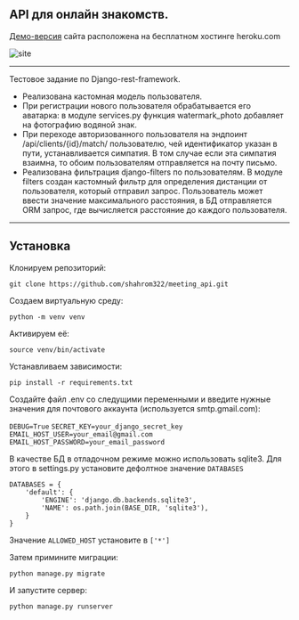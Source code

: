 ## API для онлайн знакомств. 

[Демо-версия](https://meeting-now-api.herokuapp.com/) сайта расположена на бесплатном хостинге heroku.com

![site](https://sun9-50.userapi.com/impf/u679pMkN5IbME0dU_VKWDTxIHd0jDfE0VCxKFw/I4Bl1686IUk.jpg?size=1382x961&quality=96&sign=5036ca2348af1960c60d896b598d3c21&type=album "site")
<hr>

 Тестовое задание по Django-rest-framework.
* Реализована кастомная модель пользователя.
* При регистрации нового пользователя обрабатывается его аватарка: в модуле services.py функция watermark_photo добавляет на фотографию водяной знак.
* При переходе авторизованного пользователя на эндпоинт /api/clients/{id}/match/ пользователю, чей идентификатор указан в пути, устанавливается симпатия. В том случае если эта симпатия взаимна, то обоим пользователям отправляется на почту письмо.
* Реализована фильтрация django-filters по пользователям. В модуле filters создан кастомный фильтр для определения дистанции от пользователя, который отправил запрос. Пользователь может ввести значение максимального расстояния, в БД отправляется ORM запрос, где вычисляется расстояние до каждого пользователя.
<hr>

## Установка
Клонируем репозиторий:
    
    git clone https://github.com/shahrom322/meeting_api.git

Создаем виртуальную среду:

    python -m venv venv

Активируем её:

    source venv/bin/activate

Устанавливаем зависимости:

    pip install -r requirements.txt

Создайте файл .env со следущими переменными и введите нужные значения для почтового аккаунта (используется smtp.gmail.com):

`DEBUG=True`
`SECRET_KEY=your_django_secret_key`
`EMAIL_HOST_USER=your_email@gmail.com`
`EMAIL_HOST_PASSWORD=your_email_password`


В качестве БД в отладочном режиме можно использовать sqlite3.
Для этого в settings.py установите дефолтное значение `DATABASES`

    DATABASES = {
        'default': {
            'ENGINE': 'django.db.backends.sqlite3',
            'NAME': os.path.join(BASE_DIR, 'sqlite3'),
        }
    }
Значение `ALLOWED_HOST` установите в `['*']`

Затем примините миграции:

    python manage.py migrate


И запустите сервер:


    python manage.py runserver

